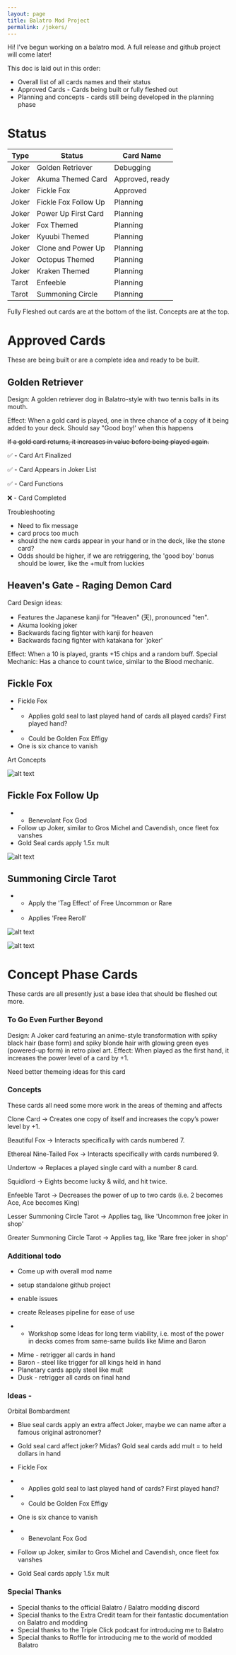 ```yaml
---
layout: page
title: Balatro Mod Project
permalink: /jokers/
---
```


Hi!  I've begun working on a balatro mod.  A full release and github project will come later!

This doc is laid out in this order:
* Overall list of all cards names and their status
* Approved Cards - Cards being built or fully fleshed out
* Planning and concepts - cards still being developed in the planning phase

# Status

Type | Status | Card Name
--|---|---
Joker | Golden Retriever | Debugging
Joker | Akuma Themed Card | Approved, ready
Joker | Fickle Fox | Approved
Joker | Fickle Fox Follow Up | Planning
Joker | Power Up First Card | Planning
Joker | Fox Themed | Planning
Joker | Kyuubi Themed | Planning
Joker | Clone and Power Up  | Planning
Joker | Octopus Themed | Planning
Joker | Kraken Themed | Planning
Tarot | Enfeeble | Planning
Tarot | Summoning Circle | Planning

Fully Fleshed out cards are at the bottom of the list.  Concepts are at the top.

# Approved Cards

These are being built or are a complete idea and ready to be built.

## Golden Retriever
Design: A golden retriever dog in Balatro-style with two tennis balls in its mouth.

Effect:
When a gold card is played, one in three chance of a copy of it being added to your deck.
Should say "Good boy!' when this happens

~~If a gold card returns, it increases in value before being played again.~~

✅ - Card Art Finalized

✅ - Card Appears in Joker List

✅ - Card Functions

❌ - Card Completed

Troubleshooting
* Need to fix message
* card procs too much 
* should the new cards appear in your hand or in the deck, like the stone card?
* Odds should be higher, if we are retriggering, the 'good boy' bonus should be lower, like the +mult from luckies

## Heaven's Gate - Raging Demon Card

Card Design ideas: 
* Features the Japanese kanji for "Heaven" (天), pronounced "ten".
* Akuma looking joker
* Backwards facing fighter with kanji for heaven
* Backwards facing fighter with katakana for 'joker' 

Effect: When a 10 is played, grants +15 chips and a random buff.
Special Mechanic: Has a chance to count twice, similar to the Blood mechanic.

## Fickle Fox 

- Fickle Fox
- - Applies gold seal to last played hand of cards all played cards? First played hand?
- - Could be Golden Fox Effigy
- One is six chance to vanish

Art Concepts

![alt text](../assets/images/balatro/fickleFoxLevel1.webp)


## Fickle Fox Follow Up

- - Benevolant Fox God
- Follow up Joker, similar to Gros Michel and Cavendish, once fleet fox vanshes
- Gold Seal cards apply 1.5x mult

![alt text](../assets/images/balatro/fickleFoxLevel2.webp)

## Summoning Circle Tarot

- - Apply the 'Tag Effect' of Free Uncommon or Rare
- - Applies 'Free Reroll' 

![alt text](../assets/images/balatro/Balatro_Summoning_Circle.webp)

![alt text](../assets/images/balatro/greaterCircle.png)

# Concept Phase Cards

These cards are all presently just a base idea that should be fleshed out more.  

### To Go Even Further Beyond
Design: A Joker card featuring an anime-style transformation with spiky black hair (base form) and spiky blonde hair with glowing green eyes (powered-up form) in retro pixel art.
Effect: When played as the first hand, it increases the power level of a card by +1.

Need better themeing ideas for this card

### Concepts 

These cards all need some more work in the areas of theming and affects

Clone Card → Creates one copy of itself and increases the copy’s power level by +1.

Beautiful Fox → Interacts specifically with cards numbered 7.

Ethereal Nine-Tailed Fox → Interacts specifically with cards numbered 9.

Undertow → Replaces a played single card with a number 8 card.

Squidlord → Eights become lucky & wild, and hit twice.

Enfeeble Tarot → Decreases the power of up to two cards (i.e. 2 becomes Ace, Ace becomes King)

Lesser Summoning Circle Tarot → Applies tag, like 'Uncommon free joker in shop' 

Greater Summoning Circle Tarot → Applies tag, like 'Rare free joker in shop' 


### Additional todo 

* Come up with overall mod name
* setup standalone github project
* enable issues
* create Releases pipeline for ease of use


* * Workshop some Ideas for long term viability, i.e. most of the power in decks comes from same-same builds like Mime and Baron
- Mime - retrigger all cards in hand
- Baron - steel like trigger for all kings held in hand
- Planetary cards apply steel like mult
- Dusk - retrigger all cards on final hand

### Ideas -

Orbital Bombardment 
- Blue seal cards apply an extra affect Joker, maybe we can name after a famous original astronomer?
- Gold seal card affect joker?  Midas?  Gold seal cards add mult = to held dollars in hand

- Fickle Fox
- - Applies gold seal to last played hand of cards?  First played hand?
- - Could be Golden Fox Effigy
- One is six chance to vanish

- - Benevolant Fox God
- Follow up Joker, similar to Gros Michel and Cavendish, once fleet fox vanshes
- Gold Seal cards apply 1.5x mult

### Special Thanks

- Special thanks to the official Balatro / Balatro modding discord
- Special thanks to the Extra Credit team for their fantastic documentation on Balatro and modding
- Special thanks to the Triple Click podcast for introducing me to Balatro
- Special thanks to Roffle for introducing me to the world of modded Balatro